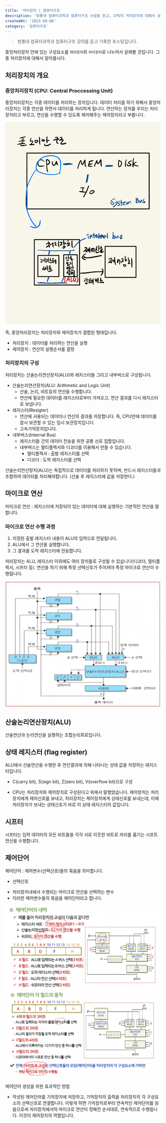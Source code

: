 ```yaml
---
title: '처리장치 | 컴퓨터구조'
description: '방통대 컴퓨터과학과 컴퓨터구조 수업을 듣고, CPU의 처리장치에 대해서 공부하고 기록한 포스팅입니다.'
createdAt: '2023-09-06'
category: '컴퓨터구조'
---
```


> 방통대 컴퓨터과학과 컴퓨터구조 강의를 듣고 기록한 포스팅입니다.

중앙처리장치 안에 있는 구성요소를 `제어장치`와 `처리장치`로 나누어서 살펴볼 것입니다. 그 중 처리장치에 대해서 알아봅시다.

## 처리장치의 개요

### 중앙처리장치 (CPU: Central Proccessing Unit)

중앙처리장치는 각종 데이터를 처리하는 장치입니다. 데이터 처리를 하기 위해서 중앙처리장치는 각종 연산을 하면서 데이터를 처리하게 됩니다. 연산하는 장치를 우리는 처리장치라고 부르고, 연산을 수행할 수 있도록 제어해주는 제어장치라고 부릅니다.

![폰노이만 구조와 CPU의 구조](https://raw.githubusercontent.com/jinnkimm7/jin-blog/3aeb4c29f3173eee3b21dbac927cdf320a8cb4ad/public/images/knou/computer-architecture/1.png)

즉, 중앙처리장치는 처리장치와 제어장치가 결합된 형태입니다.
- 처리장치 : 데이터를 처리하는 연산을 실행
- 제어장치 : 연산의 실행순서를 결정

### 처리장치의 구성

처리장치는 산술논리연산장치(ALU)와 레지스터들 그리고 내부버스로 구성됩니다.
- 산술논리연산장치(ALU: Arithmetic and Logic Unit)
  - 산술, 논리, 비트등의 연산을 수행합니다.
  - 연산에 필요한 데이터를 레지스터로부터 가져오고, 연산 결과를 다시 레지스터로 보냅니다.
- 레지스터(Resigter)
   - 연산에 사용되는 데이터나 연산의 결과를 저장합니다. 즉, CPU안에 데이터를 잠시 보관할 수 있는 임시 보관장치입니다.
   - 고속기억장치입니다.
- 내부버스(Internal Bus)
  - 레지스터들 간의 데이터 전송을 위한 공통 선로 집합입니다.
  - 내부버스는 멀티플렉서와 디코더를 이용해서 만들 수 있습니다.
    - 멀티플렉서 : 출발 레지스터를 선택
    - 디코더 : 도착 레지스터를 선택

산술논리연산장치(ALU)는 독립적으로 데이터를 처리하지 못하며, 반드시 레지스터들과 조합하여 데이터를 처리해야합니다. (산술 후 레지스터에 값을 저장한다.)

## 마이크로 연산

마이크로 연산 : 레지스터에 저장되어 있는 데이터에 대해 실행하는 기본적인 연산을 말합니다.

### 마이크로 연산 수행 과정
1. 지정된 출발 레지스터 내용이 ALU의 입력으로 전달됩니다.
2. ALU에서 그 연산을 실행합니다.
3. 그 결과를 도착 레지스터에 전송합니다.

처리장치는 ALU, 레지스터 이외에도 여러 장치들로 구성될 수 있습니다(디코더, 멀티플렉서, 시프터 등). 연산을 하기 위해 특정 선택신호가 주어져야 특정 마이크로 연산이 수행됩니다.

![그림2](https://raw.githubusercontent.com/jinnkimm7/jin-blog/3aeb4c29f3173eee3b21dbac927cdf320a8cb4ad/public/images/knou/computer-architecture/2.png)

## 산술논리연산장치(ALU)

산술연산과 논리연산을 실행하는 조합논리회로입니다.

## 상태 레지스터 (flag register)

ALU에서 산술연산을 수행한 후 연산결과에 의해 나타나는 상태 값을 저장하는 레지스터입니다.
- C(carry bit), S(sign bit), Z(zero bit), V(overflow bit)으로 구성

* CPU는 처리장치와 제어장치로 구성된다고 위에서 말했었습니다. 제어장치는 처리장치에게 제어신호를 보내고, 처리장치는 제어장치에게 상태신호를 보내는데, 이때 처리장치가 보내는 상태신호가 바로 이 상태 레지스터의 값입니다. 

## 시프터

시프터는 입력 데이터의 모든 비트들을 각각 서로 이웃한 비트로 자리를 옮기는 시프트 연산을 수행합니다.

## 제어단어

제어단어 : 제어변수(선택신호)들의 묶음을 의미합니다.

* 선택신호
- 처리장치내에서 수행되는 마이크로 연산을 선택하는 변수
- 이러한 제어변수들의 묶음을 제어단어라고 합니다. 

![그림3](https://raw.githubusercontent.com/jinnkimm7/jin-blog/3aeb4c29f3173eee3b21dbac927cdf320a8cb4ad/public/images/knou/computer-architecture/3.png)
![그림4](https://raw.githubusercontent.com/jinnkimm7/jin-blog/3aeb4c29f3173eee3b21dbac927cdf320a8cb4ad/public/images/knou/computer-architecture/4.png)

제어단어 생성을 위한 효과적인 방법
- 작성된 제어단어를 기억장치에 저장하고, 기억장치의 출력을 처리장치의 각 구성요소의 선택신호로 연결합니다. 이렇게 하면 기억장치로부터 연속적인 제어단어를 읽음으로써 처리장치에서의 마이크로 연산이 정해진 순서대로, 연속적으로 수행됩니다. 이것이 제어장치의 역할입니다.
